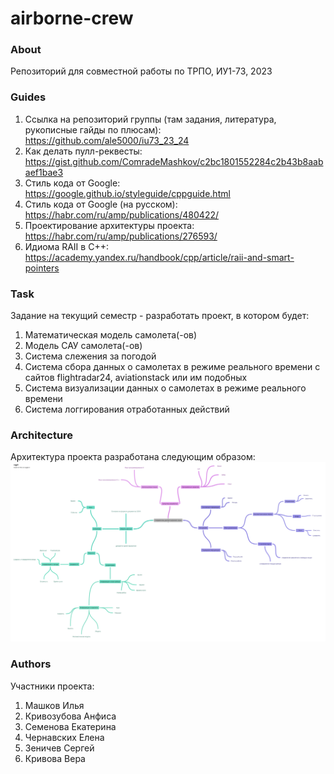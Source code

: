 # airborne-crew

### About
Репозиторий для совместной работы по ТРПО, ИУ1-73, 2023

### Guides
1. Ссылка на репозиторий группы (там задания, литература, рукописные гайды по плюсам): https://github.com/ale5000/iu73_23_24 
2. Как делать пулл-реквесты: https://gist.github.com/ComradeMashkov/c2bc1801552284c2b43b8aabaef1bae3
3. Стиль кода от Google: https://google.github.io/styleguide/cppguide.html
4. Стиль кода от Google (на русском): https://habr.com/ru/amp/publications/480422/
5. Проектирование архитектуры проекта: https://habr.com/ru/amp/publications/276593/
6. Идиома RAII в C++: https://academy.yandex.ru/handbook/cpp/article/raii-and-smart-pointers

### Task
Задание на текущий семестр - разработать проект, в котором будет:
1. Математическая модель самолета(-ов)
2. Модель САУ самолета(-ов)
3. Система слежения за погодой
4. Система сбора данных о самолетах в режиме реального времени с сайтов flightradar24, aviationstack или им подобных
5. Система визуализации данных о самолетах в режиме реального времени
6. Система логгирования отработанных действий

### Architecture
Архитектура проекта разработана следующим образом:
![img](https://raw.githubusercontent.com/ComradeMashkov/airborne-crew/main/meta/Разработка%20диспетчерского%20окна.png)

### Authors
Участники проекта:
1. Машков Илья
2. Кривозубова Анфиса
3. Семенова Екатерина 
4. Чернавских Елена
5. Зеничев Сергей
6. Кривова Вера

